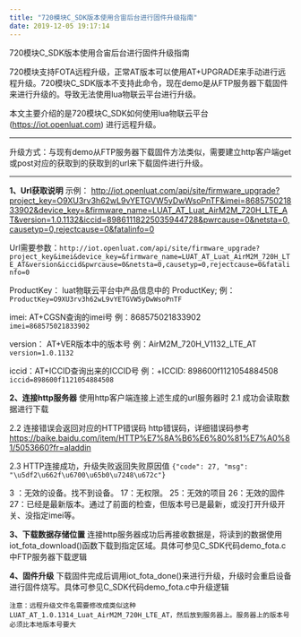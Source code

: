 ```yaml
---
title: "720模块C_SDK版本使用合宙后台进行固件升级指南"
date: 2019-12-05 19:17:14
---
```


720模块C_SDK版本使用合宙后台进行固件升级指南

720模块支持FOTA远程升级，正常AT版本可以使用AT+UPGRADE来手动进行远程升级。720模块C_SDK版本不支持此命令，现在demo是从FTP服务器下载固件来进行升级的。导致无法使用lua物联云平台进行升级。

本文主要介绍的是720模块C_SDK如何使用lua物联云平台(https://iot.openluat.com) 进行远程升级。


------------


升级方式：与现有demo从FTP服务器下载固件方法类似，需要建立http客户端get或post对应的获取到的获取到的url来下载固件进行升级。

------------


**1、Url获取说明**
示例：
http://iot.openluat.com/api/site/firmware_upgrade?project_key=O9XU3rv3h62wL9vYETGVW5yDwWsoPnTF&imei=868575021833902&device_key=&firmware_name=LUAT_AT_Luat_AirM2M_720H_LTE_AT&version=1.0.1132&iccid=89861118225035944728&pwrcause=0&netsta=0,causetyp=0,rejectcause=0&fatalinfo=0


Url需要参数：`http://iot.openluat.com/api/site/firmware_upgrade?project_key&imei&device_key=&firmware_name=LUAT_AT_Luat_AirM2M_720H_LTE_AT&version&iccid&pwrcause=0&netsta=0,causetyp=0,rejectcause=0&fatalinfo=0`


ProductKey： luat物联云平台中产品信息中的 ProductKey;
例：`ProductKey=O9XU3rv3h62wL9vYETGVW5yDwWsoPnTF`

imei: AT+CGSN查询的imei号
例：868575021833902
`	imei=868575021833902`

version： AT+VER版本中的版本号
例：AirM2M_720H_V1132_LTE_AT
`	version=1.0.1132`

iccid：AT+ICCID查询出来的ICCID号
例：+ICCID: 898600f1121054884508
`iccid=898600f1121054884508`


**2、连接http服务器**
使用http客户端连接上述生成的url服务器时
2.1  成功会读取数据进行下载

2.2  连接错误会返回对应的HTTP错误码
http错误码，详细错误码参考 https://baike.baidu.com/item/HTTP%E7%8A%B6%E6%80%81%E7%A0%81/5053660?fr=aladdin

2.3  HTTP连接成功，升级失败返回失败原因值
`{"code": 27, "msg": "\u5df2\u662f\u6700\u65b0\u7248\u672c"}`

3 ：无效的设备。找不到设备。
17：无权限。 
25：无效的项目 
26：无效的固件 
27：已经是最新版本。通过了前面的检查，但版本号已是最新，或没打开升级开关、没指定imei等。

**3、下载数据存储位置**
连接http服务器成功后再接收数据是，将读到的数据使用iot_fota_download()函数下载到指定区域。具体可参见C_SDK代码demo_fota.c中FTP服务器下载逻辑


**4、固件升级**
下载固件完成后调用iot_fota_done()来进行升级，升级时会重启设备进行固件烧写。具体可参见C_SDK代码demo_fota.c中升级逻辑

`注意：远程升级文件名需要修改成类似这种LUAT_AT_1.0.1314_Luat_AirM2M_720H_LTE_AT，然后放到服务器上。服务器上的版本号必须比本地版本号要大`